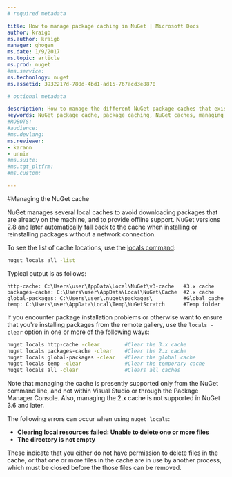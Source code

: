 ```yaml
---
# required metadata

title: How to manage package caching in NuGet | Microsoft Docs
author: kraigb
ms.author: kraigb
manager: ghogen
ms.date: 1/9/2017
ms.topic: article
ms.prod: nuget
#ms.service:
ms.technology: nuget
ms.assetid: 3932217d-780d-4bd1-ad15-767acd3e8870

# optional metadata

description: How to manage the different NuGet package caches that exist on a machine, which are used when installing or restoring packages.
keywords: NuGet package cache, package caching, NuGet caches, managing caches, local NuGet cache, global NuGet cache, NuGet locals command, clearing a cache
#ROBOTS:
#audience:
#ms.devlang:
ms.reviewer:
- karann
- unnir
#ms.suite:
#ms.tgt_pltfrm:
#ms.custom:

---
```



#Managing the NuGet cache

NuGet manages several local caches to avoid downloading packages that are already on the machine, and to provide offline support. NuGet versions 2.8 and later automatically fall back to the cache when installing or reinstalling packages without a network connection.

To see the list of cache locations, use the [locals command](../tools/nuget-exe-cli-reference.md#locals):

```bash
nuget locals all -list
```

Typical output is as follows:

    http-cache: C:\Users\user\AppData\Local\NuGet\v3-cache   #3.x cache
    packages-cache: C:\Users\user\AppData\Local\NuGet\Cache  #2.x cache
    global-packages: C:\Users\user\.nuget\packages\          #Global cache
    temp: C:\Users\user\AppData\Local\Temp\NuGetScratch      #Temp folder

If you encounter package installation problems or otherwise want to ensure that you're installing packages from the remote gallery, use the `locals -clear` option in one or more of the following ways:

```bash
nuget locals http-cache -clear        #Clear the 3.x cache
nuget locals packages-cache -clear    #Clear the 2.x cache
nuget locals global-packages -clear   #Clear the global cache
nuget locals temp -clear              #Clear the temporary cache
nuget locals all -clear               #Clears all caches
```

Note that managing the cache is presently supported only from the NuGet command line, and not within Visual Studio or through the Package Manager Console. Also, managing the 2.x cache is not supported in NuGet 3.6 and later.

The following errors can occur when using `nuget locals`:

* **Clearing local resources failed: Unable to delete one or more files**
* **The directory is not empty**

These indicate that you either do not have permission to delete files in the cache, or that one or more files in the cache are in use by another process, which must be closed before the those files can be removed.
